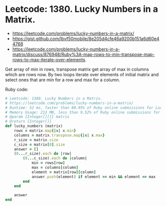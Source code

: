 # Leetcode: 1380. Lucky Numbers in a Matrix. 

- https://leetcode.com/problems/lucky-numbers-in-a-matrix/
- https://gist.github.com/lbvf50mobile/8e205d4cfe46a9200b151a6d60e44768
- https://leetcode.com/problems/lucky-numbers-in-a-matrix/discuss/876948/Ruby%3A-map-rows-to-min-transpose-map-rows-to-max-iterate-over-elements.

Get array of min in rows, transpose matrix get array of max in columns which are rows now. By two loops iterate over elements of initial matrix and select ones that are min for a row and max for a column.

Ruby code:
```Ruby
# Leetcode: 1380. Lucky Numbers in a Matrix.
# https://leetcode.com/problems/lucky-numbers-in-a-matrix/
# Runtime: 52 ms, faster than 80.95% of Ruby online submissions for Lucky Numbers in a Matrix.
# Memory Usage: 212 MB, less than 9.52% of Ruby online submissions for Lucky Numbers in a Matrix.
# @param {Integer[][]} matrix
# @return {Integer[]}
def lucky_numbers (matrix)
    rows = matrix.map{|x| x.min}
    columns = matrix.transpose.map{|x| x.max}
    r_size = matrix.size
    c_size = matrix[0].size
    answer = []
    (0...r_size).each do |row|
        (0...c_size).each do |column|
            min = rows[row]
            max = columns[column]
            element = matrix[row][column]
            answer.push(element) if element == min && element == max
        end
    end
    
    answer
end
```